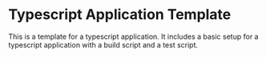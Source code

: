 # Typescript Application Template

This is a template for a typescript application. It includes a basic setup for a typescript application with a build script and a test script.
